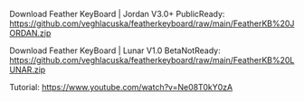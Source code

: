 Download Feather KeyBoard | Jordan V3.0+ PublicReady: https://github.com/veghlacuska/featherkeyboard/raw/main/FeatherKB%20JORDAN.zip

Download Feather KeyBoard | Lunar V1.0 BetaNotReady: https://github.com/veghlacuska/featherkeyboard/raw/main/FeatherKB%20LUNAR.zip

Tutorial: https://www.youtube.com/watch?v=Ne08T0kY0zA
